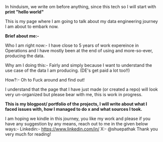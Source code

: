 <!DOCTYPE html> 
</style>
</head>
In hinduism, we write om before anything, since this tech so I will start with 
<b> print "hello world" </b>

This is my page where I am going to talk about my data engineering journey I am about to embark now.
</style>
</head>
<body>
<pr> 
  <b>Brief about me:- </b>
  
<p>Who I am right now:- I have close to 5 years of work expereince in Operations and I have mostly been at the end of using and more-so-ever, producing the data. </p>
  <p>Why am I doing this:- Fairly and simply because I want to understand the use case of the data I am producing. (DE's get paid a lot too!!)</p>
  
<p>How?:- Oh to Fuck around and find out! </p>
</pr>

<p> I understand that the page that I have just made (or created a repo) will look very un-organized but please bear with me, this is work in progress. 
 </p>

<b>This is my blogpost/ portfolio of the projects, I will write about what I faced issues with, how I managed to do x and what sources I took. 

</b>

I am hoping we kindle in this journey, you like my work and please if you have any suggestion by any means, reach out to me in the given below ways:- 
Linkedin:- https://www.linkedin.com/in/
X:- @shuepathak
Thank you very much for reading! 

</html>
